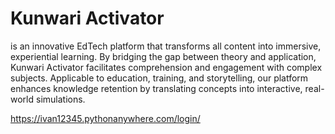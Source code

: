 <h1>Kunwari Activator</h1>
is an innovative EdTech platform that transforms all content into immersive, experiential learning. 
By bridging the gap between theory and application, Kunwari Activator facilitates comprehension and engagement with complex subjects. 
Applicable to education, training, and storytelling, our platform enhances knowledge retention by translating concepts into interactive, real-world simulations.

https://ivan12345.pythonanywhere.com/login/

